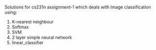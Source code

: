 Solutions for cs231n assignment-1 which deals with Image classification using:

1. K-nearest neighbour
2. Softmax
3. SVM
4. 2 layer simple neural network
5. linear_classifier 
